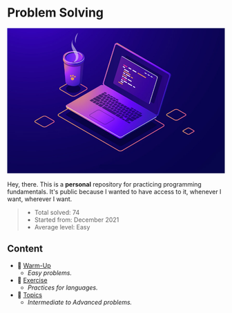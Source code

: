 # Problem Solving

![Header](media/pic01.jpg)

Hey, there. This is a **personal** repository for practicing programming fundamentals. It's public because I wanted to have access to it, whenever I want, wherever I want.

> - Total solved: 74
> - Started from: December 2021
> - Average level: Easy

## Content

- 💠 [Warm-Up](WarmUp.md)
  - _Easy problems._
- 🐪 [Exercise](Exercise.md)
  - _Practices for languages._
- 🎄 [Topics](Topics.md)
  - _Intermediate to Advanced problems._
